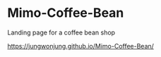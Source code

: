 # Mimo-Coffee-Bean
Landing page for a coffee bean shop

https://jungwonjung.github.io/Mimo-Coffee-Bean/
